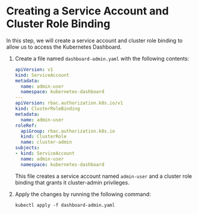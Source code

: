 # Creating a Service Account and Cluster Role Binding

In this step, we will create a service account and cluster role binding to allow us to access the Kubernetes Dashboard.

1. Create a file named `dashboard-admin.yaml` with the following contents:

   ```yaml
   apiVersion: v1
   kind: ServiceAccount
   metadata:
     name: admin-user
     namespace: kubernetes-dashboard
   ---
   apiVersion: rbac.authorization.k8s.io/v1
   kind: ClusterRoleBinding
   metadata:
     name: admin-user
   roleRef:
     apiGroup: rbac.authorization.k8s.io
     kind: ClusterRole
     name: cluster-admin
   subjects:
   - kind: ServiceAccount
     name: admin-user
     namespace: kubernetes-dashboard
   ```

   This file creates a service account named `admin-user` and a cluster role binding that grants it cluster-admin privileges.

2. Apply the changes by running the following command:

   ```shell
   kubectl apply -f dashboard-admin.yaml
   ```

